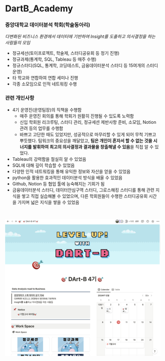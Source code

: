 # DartB_Academy

### **중앙대학교 데이터분석 학회(학술동아리)**

*다변화된 비즈니스 환경에서 데이터에 기반하여 Insight를 도출하고 의사결정을 하는 사람들의 모임*

- 정규세선(토이프로젝트, 학술제, 스터디공유회 등 정기 진행)
- 정규과제(통계학, SQL, Tableau 등 매주 수행)
- 정규스터디(SQL, 통계학, 코딩테스트, 금융데이터분석 스터디 등 15여개의 스터디 운영)
- 타 학교와 연합하여 연합 세미나 진행
- 각종 소모임으로 인적 네트워킹 수행



### 관련 개인사항
- 4기 운영진(운영팀장)의 직책을 수행함
    - 매주 운영진 회의를 통해 학회가 원활히 진행될 수 있도록 노력함
    - 신입 학회원 리크루팅, 스터디 관리, 정규세션 제반사항 준비, 소모임, Notion 관려 등의 업무를 수행함
    - 바쁘고 고단한 때도 있었지만, 성공적으로 마무리할 수 있게 되어 무척 기쁘고 뿌듯했다. 팀워크의 중요성을 깨달았고, **팀은 개인이 혼자서 할 수 없는 것을 시너지를 발휘하여 최고의 의사결정과 결과물을 창출해낼 수 있음**을 직접 알 수 있었다.
- Tableau의 강력함을 절실히 알 수 있었음
- SQL에 대해 깊이 학습할 수 있었음
- 다양한 인적 네트워킹을 통해 유익한 정보와 자산을 얻을 수 있었음
- python을 활용한 효과적인 데이터분석 방식을 배울 수 있었음
- Github, Notion 등 협업 툴에 능숙해지는 기회가 됨
- 금융데이터분석 스터디, 데이터안심구역 스터디, 그로스해킹 스터디를 통해 관련 지식을 쌓고 직접 실습해볼 수 있었으며, 다른 학회원들이 수행한 스터디공유회 시간을 가지며 넓은 지식을 쌓을 수 있었음

<br>


![alt text](DArt_B_Notion_screenshot.png)